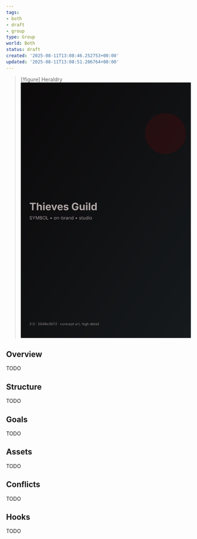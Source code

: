 ```yaml
---
tags:
- both
- draft
- group
type: Group
world: Both
status: draft
created: '2025-08-11T13:08:46.252753+00:00'
updated: '2025-08-11T13:08:51.206764+00:00'
---
```


> [!figure] Heraldry
![](04_Resources/Assets/Generated/Symbols/symbol-heraldry-thieves-guild-thieves-guild.svg)



## Overview

TODO
## Structure

TODO
## Goals

TODO
## Assets

TODO
## Conflicts

TODO
## Hooks

TODO
